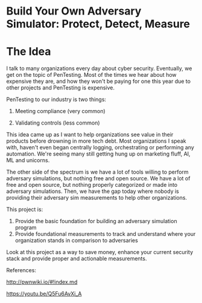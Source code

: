# Build Your Own Adversary Simulator: Protect, Detect, Measure


# The Idea
I talk to many organizations every day about cyber security. Eventually, we get on the topic of PenTesting. Most of the times we hear about how expensive they are, and how they won't be paying for one this year due to other projects and PenTesting is expensive.

PenTesting to our industry is two things:

1. Meeting compliance (very common)

2. Validating controls (less common)

This idea came up as I want to help organizations see value in their products before drowning in more tech debt. Most organizations I speak with, haven't even began centrally logging, orchestrating or performing any automation. We're seeing many still getting hung up on marketing fluff, AI, ML and unicorns.

The other side of the spectrum is we have a lot of tools willing to perform adversary simulations, but nothing free and open source. We have a lot of free and open source, but nothing properly categorized or made into adversary simulations. Then, we have the gap today where nobody is providing their adversary sim measurements to help other organizations.

This project is:

1. Provide the basic foundation for building an adversary simulation program
2. Provide foundational measurements to track and understand where your organization stands in comparison to adversaries


Look at this project as a way to save money, enhance your current security stack and provide proper and actionable measurements.

References:

http://pwnwiki.io/#!index.md

https://youtu.be/Q5Fu6AvXi_A
